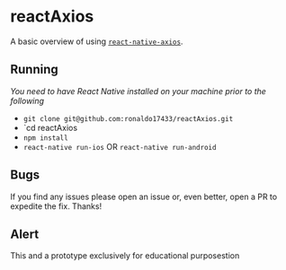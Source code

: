 # reactAxios

A basic overview of using [`react-native-axios`](https://github.com/axios/axios).

## Running

_You need to have React Native installed on your machine prior to the following_

- `git clone git@github.com:ronaldo17433/reactAxios.git`
- `cd reactAxios
- `npm install`
- `react-native run-ios` OR `react-native run-android`

## Bugs

If you find any issues please open an issue or, even better, open a PR to expedite the fix. Thanks!

## Alert 

This and a prototype exclusively for educational purposestion
